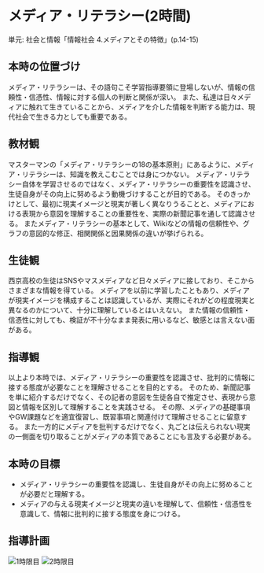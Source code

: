 # メディア・リテラシー(2時間)
単元: 社会と情報「情報社会 4.メディアとその特徴」(p.14-15)

## 本時の位置づけ
メディア・リテラシーは、その語句こそ学習指導要領に登場しないが、情報の信頼性・信憑性、情報に対する個人の判断と関係が深い。
また、私達は日々メディアに触れて生きていることから、メディアを介した情報を判断する能力は、現代社会で生きる力としても重要である。

## 教材観
マスターマンの「メディア・リテラシーの18の基本原則」にあるように、メディア・リテラシーは、知識を教えこむことでは身につかない。
メディア・リテラシー自体を学習させるのではなく、メディア・リテラシーの重要性を認識させ、生徒自身がその向上に努めるよう動機づけすることが目的である。
そのきっかけとして、最初に現実イメージと現実が著しく異なりうることと、メディアにおける表現から意図を理解することの重要性を、実際の新聞記事を通して認識させる。
またメディア・リテラシーの基本として、Wikiなどの情報の信頼性や、グラフの意図的な修正、相関関係と因果関係の違いが挙げられる。

## 生徒観
西京高校の生徒はSNSやマスメディアなど日々メディアに接しており、そこからさまざまな情報を得ている。
メディアを以前に学習したこともあり、メディアが現実イメージを構成することは認識しているが、実際にそれがどの程度現実と異なるのかについて、十分に理解しているとはいえない。
また情報の信頼性・信憑性に対しても、検証が不十分なまま発表に用いるなど、敏感とは言えない面がある。

## 指導観
以上より本時では、メディア・リテラシーの重要性を認識させ、批判的に情報に接する態度が必要なことを理解させることを目的とする。
そのため、新聞記事を単に紹介するだけでなく、その記者の意図を生徒各自で推定させ、表現から意図と情報を区別して理解することを実践させる。
その際、メディアの基礎事項やGW課題などを適宜復習し、既習事項と関連付けて理解させることに留意する。
また一方的にメディアを批判するだけでなく、丸ごとは伝えられない現実の一側面を切り取ることがメディアの本質であることにも言及する必要がある。

## 本時の目標
- メディア・リテラシーの重要性を認識し、生徒自身がその向上に努めることが必要だと理解する。
- メディアの与える現実イメージと現実の違いを理解して、信頼性・信憑性を意識して、情報に批判的に接する態度を身につける。

## 指導計画
![***1時限目***](1.svg)
![***2時限目***](2.svg)
